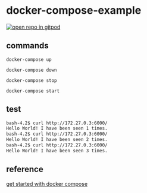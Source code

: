 # docker-compose-example

[![open repo in gitpod](https://img.shields.io/badge/Gitpod-Use%20Online%20IDE-B16C04?logo=gitpod)](https://gitpod.io/#https://github.com/shenxianpeng/docker-compose-example)

## commands

`docker-compose up`

`docker-compose down`

`docker-compose stop`

`docker-compose start`

## test

```bash
bash-4.2$ curl http://172.27.0.3:6000/
Hello World! I have been seen 1 times.
bash-4.2$ curl http://172.27.0.3:6000/
Hello World! I have been seen 2 times.
bash-4.2$ curl http://172.27.0.3:6000/
Hello World! I have been seen 3 times.
```

## reference 

[get started with docker compose](https://docs.docker.com/compose/gettingstarted/)

